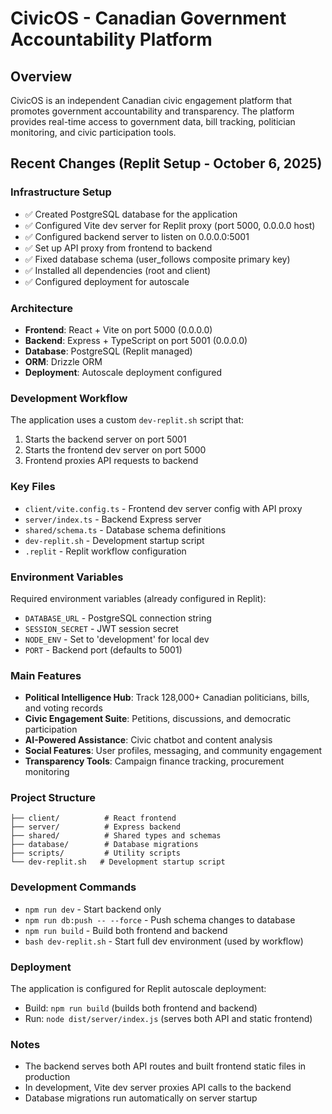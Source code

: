 # CivicOS - Canadian Government Accountability Platform

## Overview
CivicOS is an independent Canadian civic engagement platform that promotes government accountability and transparency. The platform provides real-time access to government data, bill tracking, politician monitoring, and civic participation tools.

## Recent Changes (Replit Setup - October 6, 2025)

### Infrastructure Setup
- ✅ Created PostgreSQL database for the application
- ✅ Configured Vite dev server for Replit proxy (port 5000, 0.0.0.0 host)
- ✅ Configured backend server to listen on 0.0.0.0:5001
- ✅ Set up API proxy from frontend to backend
- ✅ Fixed database schema (user_follows composite primary key)
- ✅ Installed all dependencies (root and client)
- ✅ Configured deployment for autoscale

### Architecture
- **Frontend**: React + Vite on port 5000 (0.0.0.0)
- **Backend**: Express + TypeScript on port 5001 (0.0.0.0)
- **Database**: PostgreSQL (Replit managed)
- **ORM**: Drizzle ORM
- **Deployment**: Autoscale deployment configured

### Development Workflow
The application uses a custom `dev-replit.sh` script that:
1. Starts the backend server on port 5001
2. Starts the frontend dev server on port 5000
3. Frontend proxies API requests to backend

### Key Files
- `client/vite.config.ts` - Frontend dev server config with API proxy
- `server/index.ts` - Backend Express server
- `shared/schema.ts` - Database schema definitions
- `dev-replit.sh` - Development startup script
- `.replit` - Replit workflow configuration

### Environment Variables
Required environment variables (already configured in Replit):
- `DATABASE_URL` - PostgreSQL connection string
- `SESSION_SECRET` - JWT session secret
- `NODE_ENV` - Set to 'development' for local dev
- `PORT` - Backend port (defaults to 5001)

### Main Features
- **Political Intelligence Hub**: Track 128,000+ Canadian politicians, bills, and voting records
- **Civic Engagement Suite**: Petitions, discussions, and democratic participation
- **AI-Powered Assistance**: Civic chatbot and content analysis
- **Social Features**: User profiles, messaging, and community engagement
- **Transparency Tools**: Campaign finance tracking, procurement monitoring

### Project Structure
```
├── client/          # React frontend
├── server/          # Express backend
├── shared/          # Shared types and schemas
├── database/        # Database migrations
├── scripts/         # Utility scripts
└── dev-replit.sh   # Development startup script
```

### Development Commands
- `npm run dev` - Start backend only
- `npm run db:push -- --force` - Push schema changes to database
- `npm run build` - Build both frontend and backend
- `bash dev-replit.sh` - Start full dev environment (used by workflow)

### Deployment
The application is configured for Replit autoscale deployment:
- Build: `npm run build` (builds both frontend and backend)
- Run: `node dist/server/index.js` (serves both API and static frontend)

### Notes
- The backend serves both API routes and built frontend static files in production
- In development, Vite dev server proxies API calls to the backend
- Database migrations run automatically on server startup
